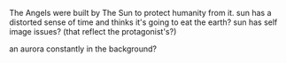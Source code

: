 The Angels were built by The Sun to protect humanity from it. 
sun has a distorted sense of time and thinks it's going to eat the earth?
sun has self image issues? (that reflect the protagonist's?)

an aurora constantly in the background?